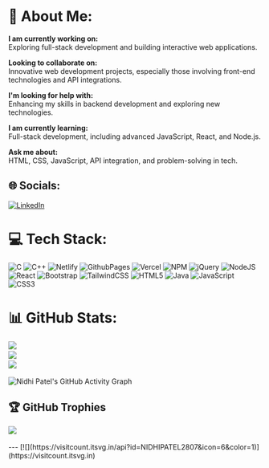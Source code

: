  # 💫 About Me:
  **I am currently working on:**  
    Exploring full-stack development and building interactive web applications.

   **Looking to collaborate on:**  
    Innovative web development projects, especially those involving front-end technologies and API integrations.

   **I'm looking for help with:**  
    Enhancing my skills in backend development and exploring new technologies.

   **I am currently learning:**  
    Full-stack development, including advanced JavaScript, React, and Node.js.

   **Ask me about:**  
    HTML, CSS, JavaScript, API integration, and problem-solving in tech.



## 🌐 Socials:
[![LinkedIn](https://img.shields.io/badge/LinkedIn-%230077B5.svg?logo=linkedin&logoColor=white)](https://linkedin.com/in/www.linkedin.com/in/nidhi-patel-424674252) 

# 💻 Tech Stack:
![C](https://img.shields.io/badge/c-%2300599C.svg?style=for-the-badge&logo=c&logoColor=white) ![C++](https://img.shields.io/badge/c++-%2300599C.svg?style=for-the-badge&logo=c%2B%2B&logoColor=white) ![Netlify](https://img.shields.io/badge/netlify-%23000000.svg?style=for-the-badge&logo=netlify&logoColor=#00C7B7) ![GithubPages](https://img.shields.io/badge/github%20pages-121013?style=for-the-badge&logo=github&logoColor=white) ![Vercel](https://img.shields.io/badge/vercel-%23000000.svg?style=for-the-badge&logo=vercel&logoColor=white) ![NPM](https://img.shields.io/badge/NPM-%23CB3837.svg?style=for-the-badge&logo=npm&logoColor=white) ![jQuery](https://img.shields.io/badge/jquery-%230769AD.svg?style=for-the-badge&logo=jquery&logoColor=white) ![NodeJS](https://img.shields.io/badge/node.js-6DA55F?style=for-the-badge&logo=node.js&logoColor=white) ![React](https://img.shields.io/badge/react-%2320232a.svg?style=for-the-badge&logo=react&logoColor=%2361DAFB) ![Bootstrap](https://img.shields.io/badge/bootstrap-%238511FA.svg?style=for-the-badge&logo=bootstrap&logoColor=white) ![TailwindCSS](https://img.shields.io/badge/tailwindcss-%2338B2AC.svg?style=for-the-badge&logo=tailwind-css&logoColor=white) ![HTML5](https://img.shields.io/badge/html5-%23E34F26.svg?style=for-the-badge&logo=html5&logoColor=white) ![Java](https://img.shields.io/badge/java-%23ED8B00.svg?style=for-the-badge&logo=openjdk&logoColor=white) ![JavaScript](https://img.shields.io/badge/javascript-%23323330.svg?style=for-the-badge&logo=javascript&logoColor=%23F7DF1E) ![CSS3](https://img.shields.io/badge/css3-%231572B6.svg?style=for-the-badge&logo=css3&logoColor=white)
# 📊 GitHub Stats:
![](https://github-readme-stats.vercel.app/api?username=NIDHIPATEL2807&theme=tokyonight&hide_border=false&include_all_commits=true&count_private=false)<br/>
![](https://github-readme-streak-stats.herokuapp.com/?user=NIDHIPATEL2807&theme=tokyonight&hide_border=false)<br/>
![](https://github-readme-stats.vercel.app/api/top-langs/?username=NIDHIPATEL2807&theme=tokyonight&hide_border=false&include_all_commits=true&count_private=false&layout=compact)

![Nidhi Patel's GitHub Activity Graph](https://github-readme-activity-graph.vercel.app/graph?username=NIDHIPATEL2807&custom_title=Nidhi%20Patel's%20GitHub%20Activity%20Graph&bg_color=0D1117&color=7F3FBF&line=7F3FBF&point=7F3FBF&area_color=FFFFFF&title_color=FFFFFF&area=true)


## 🏆 GitHub Trophies
![](https://github-profile-trophy.vercel.app/?username=NIDHIPATEL2807&theme=radical&no-frame=false&no-bg=false&margin-w=4)

<div style="display: flex; align-items: center;">
  <div style="width: 150px; overflow: hidden; position: relative; margin-right: 20px;">
    <img src="https://raw.githubusercontent.com/NIDHIPATEL2807/NIDHIPATEL2807/main/giphy.webp" alt="Dino" style="position: absolute; width: 150px; animation: move 5s linear infinite;" />
    </div>
 </div>
---
[![](https://visitcount.itsvg.in/api?id=NIDHIPATEL2807&icon=6&color=1)](https://visitcount.itsvg.in)

<!-- Proudly created with GPRM ( https://gprm.itsvg.in ) -->
